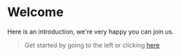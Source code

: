 # Welcome

Here is an introduction, we're very happy you can join us.

>Get started by going to the left or clicking [here](/Start)
